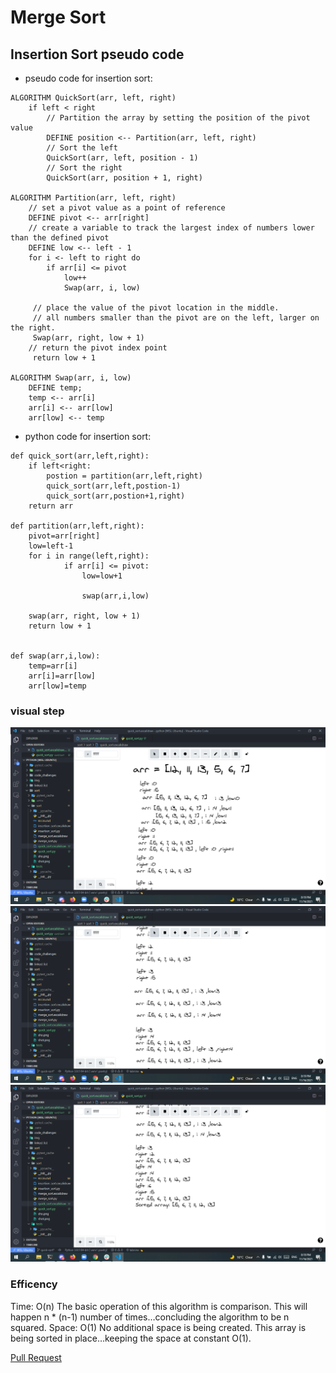 # Merge Sort

## Insertion Sort pseudo code

+ pseudo code for insertion sort:
```
ALGORITHM QuickSort(arr, left, right)
    if left < right
        // Partition the array by setting the position of the pivot value
        DEFINE position <-- Partition(arr, left, right)
        // Sort the left
        QuickSort(arr, left, position - 1)
        // Sort the right
        QuickSort(arr, position + 1, right)

ALGORITHM Partition(arr, left, right)
    // set a pivot value as a point of reference
    DEFINE pivot <-- arr[right]
    // create a variable to track the largest index of numbers lower than the defined pivot
    DEFINE low <-- left - 1
    for i <- left to right do
        if arr[i] <= pivot
            low++
            Swap(arr, i, low)

     // place the value of the pivot location in the middle.
     // all numbers smaller than the pivot are on the left, larger on the right.
     Swap(arr, right, low + 1)
    // return the pivot index point
     return low + 1

ALGORITHM Swap(arr, i, low)
    DEFINE temp;
    temp <-- arr[i]
    arr[i] <-- arr[low]
    arr[low] <-- temp
```
+ python code for insertion sort:

```
def quick_sort(arr,left,right):
    if left<right:
        postion = partition(arr,left,right)
        quick_sort(arr,left,postion-1)
        quick_sort(arr,postion+1,right)
    return arr

def partition(arr,left,right):
    pivot=arr[right]
    low=left-1
    for i in range(left,right):
            if arr[i] <= pivot:
                low=low+1

                swap(arr,i,low)

    swap(arr, right, low + 1)
    return low + 1


def swap(arr,i,low):
    temp=arr[i]
    arr[i]=arr[low]
    arr[low]=temp

```
### visual step


![](b1.png)
![](b2.png)
![](b3.png)


### Efficency
Time: O(n)
The basic operation of this algorithm is comparison. This will happen n * (n-1) number of times…concluding the algorithm to be n squared.
Space: O(1)
No additional space is being created. This array is being sorted in place…keeping the space at constant O(1).

[Pull Request](https://github.com/mohammadsilwadi/data-structures-and-algorithms/pull/38)



